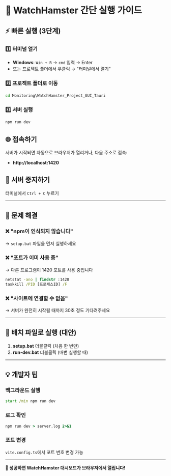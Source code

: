# 🚀 WatchHamster 간단 실행 가이드

## ⚡ 빠른 실행 (3단계)

### 1️⃣ 터미널 열기
- **Windows**: `Win + R` → `cmd` 입력 → Enter
- 또는 프로젝트 폴더에서 우클릭 → "터미널에서 열기"

### 2️⃣ 프로젝트 폴더로 이동
```cmd
cd Monitoring\WatchHamster_Project_GUI_Tauri
```

### 3️⃣ 서버 실행
```cmd
npm run dev
```

## 🌐 접속하기
서버가 시작되면 자동으로 브라우저가 열리거나, 다음 주소로 접속:
- **http://localhost:1420**

## 🛑 서버 중지하기
터미널에서 `Ctrl + C` 누르기

---

## 🔧 문제 해결

### ❌ "npm이 인식되지 않습니다"
→ `setup.bat` 파일을 먼저 실행하세요

### ❌ "포트가 이미 사용 중"
→ 다른 프로그램이 1420 포트를 사용 중입니다
```cmd
netstat -ano | findstr :1420
taskkill /PID [프로세스ID] /F
```

### ❌ "사이트에 연결할 수 없음"
→ 서버가 완전히 시작될 때까지 30초 정도 기다려주세요

---

## 📱 배치 파일로 실행 (대안)

1. **setup.bat** 더블클릭 (처음 한 번만)
2. **run-dev.bat** 더블클릭 (매번 실행할 때)

---

## 💡 개발자 팁

### 백그라운드 실행
```cmd
start /min npm run dev
```

### 로그 확인
```cmd
npm run dev > server.log 2>&1
```

### 포트 변경
`vite.config.ts`에서 포트 번호 변경 가능

---

**🎉 성공하면 WatchHamster 대시보드가 브라우저에서 열립니다!**